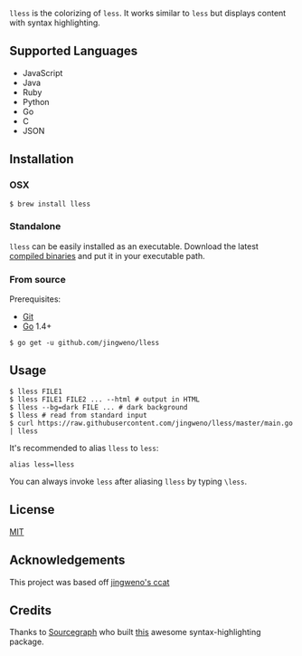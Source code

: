 `lless` is the colorizing of `less`. It works similar to `less` but displays content with syntax highlighting.

## Supported Languages

* JavaScript
* Java
* Ruby
* Python
* Go
* C
* JSON

## Installation

### OSX

```
$ brew install lless
```

### Standalone

`lless` can be easily installed as an executable.
Download the latest [compiled binaries](https://github.com/jingweno/lless/releases) and put it in your executable path.

### From source

Prerequisites:
- [Git](http://git-scm.com/book/en/v2/Getting-Started-Installing-Git)
- [Go](https://golang.org/doc/install) 1.4+

```
$ go get -u github.com/jingweno/lless
```

## Usage

```
$ lless FILE1
$ lless FILE1 FILE2 ... --html # output in HTML
$ lless --bg=dark FILE ... # dark background
$ lless # read from standard input
$ curl https://raw.githubusercontent.com/jingweno/lless/master/main.go | lless
```

It's recommended to alias `lless` to `less`:

```
alias less=lless
```

You can always invoke `less` after aliasing `lless` by typing `\less`.

## License

[MIT](https://github.com/jingweno/lless/blob/master/LICENSE)

## Acknowledgements

This project was based off [jingweno's ccat](https://github.com/jingweno/ccat)

## Credits

Thanks to [Sourcegraph](https://github.com/sourcegraph) who built [this](https://github.com/sourcegraph/syntaxhighlight) awesome syntax-highlighting package.
